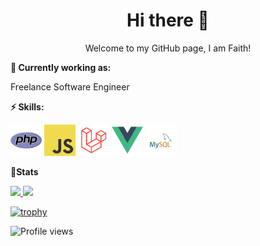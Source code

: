<h1 align= "center"><b>Hi there 👋</b></h1>

<p align="center">
Welcome to my GitHub page, I am Faith!
</p>

**💼 Currently working as:**

Freelance Software Engineer

**⚡️ Skills:**

<code><img height="50" src="https://raw.githubusercontent.com/github/explore/80688e429a7d4ef2fca1e82350fe8e3517d3494d/topics/php/php.png"></code>
<code><img height="50" src="https://raw.githubusercontent.com/github/explore/80688e429a7d4ef2fca1e82350fe8e3517d3494d/topics/javascript/javascript.png"></code>
<code><img height="50" src="https://raw.githubusercontent.com/github/explore/80688e429a7d4ef2fca1e82350fe8e3517d3494d/topics/laravel/laravel.png"></code>
<code><img height="50" src="https://raw.githubusercontent.com/github/explore/80688e429a7d4ef2fca1e82350fe8e3517d3494d/topics/vue/vue.png"></code>
<code><img height="50" src="https://raw.githubusercontent.com/github/explore/80688e429a7d4ef2fca1e82350fe8e3517d3494d/topics/mysql/mysql.png"></code>

**🎉Stats**

<a href="https://github.com/faithdevs">
  <img height="180em" src="https://github-readme-stats.vercel.app/api?username=faithdevs&count_private=true&show_icons=true" />
  <img height="180em" src="https://github-readme-stats.vercel.app/api/top-langs/?username=faithdevs&layout=compact&show_icons=true" />
</a>

[![trophy](https://github-profile-trophy.vercel.app/?username=faithdevs)](https://github.com/faithdevs)

![Profile views](https://gpvc.arturio.dev/faithdevs)
